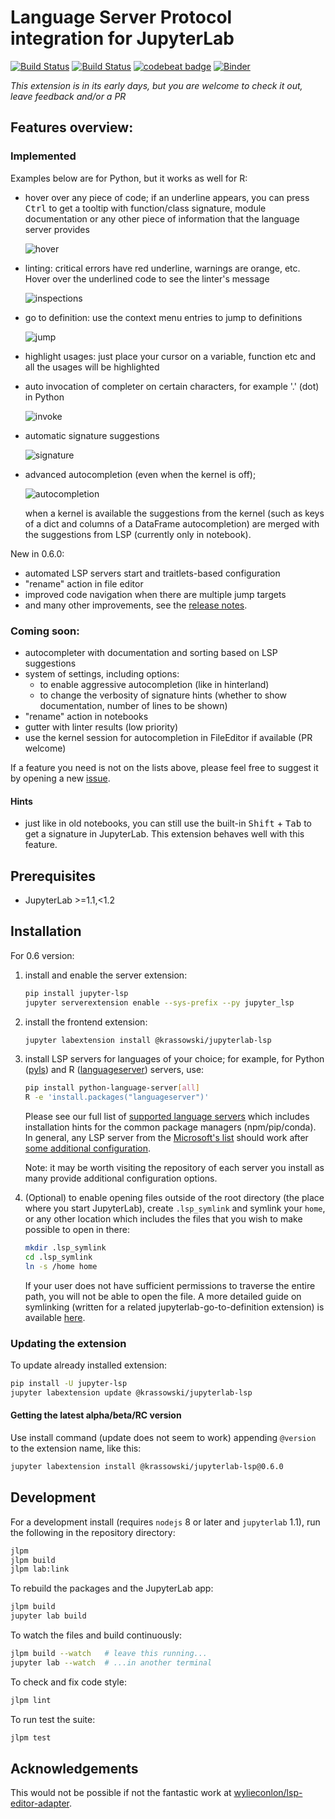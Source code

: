 # Language Server Protocol integration for JupyterLab

[![Build Status](https://travis-ci.org/krassowski/jupyterlab-lsp.svg?branch=master)](https://travis-ci.org/krassowski/jupyterlab-lsp) [![Build Status](https://dev.azure.com/krassowskimichal/jupyterlab-lsp/_apis/build/status/jupyterlab-lsp?branchName=master)](https://dev.azure.com/krassowskimichal/jupyterlab-lsp/_build/latest?definitionId=1&branchName=master) [![codebeat badge](https://codebeat.co/badges/f55d0f28-8a84-4199-bc88-f2c306a9ce65)](https://codebeat.co/projects/github-com-krassowski-jupyterlab-lsp-master) [![Binder](https://mybinder.org/badge_logo.svg)](https://mybinder.org/v2/gh/krassowski/jupyterlab-lsp/master?urlpath=lab%2Ftree%2Fexamples%2FPython.ipynb)

_This extension is in its early days, but you are welcome to check it out, leave feedback and/or a PR_

## Features overview:

### Implemented

Examples below are for Python, but it works as well for R:

- hover over any piece of code; if an underline appears, you can press <kbd>Ctrl</kbd> to get a tooltip with function/class signature, module documentation or any other piece of information that the language server provides

  ![hover](https://raw.githubusercontent.com/krassowski/jupyterlab-lsp/master/examples/screenshots/hover.png)

- linting: critical errors have red underline, warnings are orange, etc. Hover over the underlined code to see the linter's message

  ![inspections](https://raw.githubusercontent.com/krassowski/jupyterlab-lsp/master/examples/screenshots/inspections.png)

- go to definition: use the context menu entries to jump to definitions

  ![jump](https://raw.githubusercontent.com/krassowski/jupyterlab-lsp/master/examples/screenshots/jump_to_definition.png)

- highlight usages: just place your cursor on a variable, function etc and all the usages will be highlighted

- auto invocation of completer on certain characters, for example '.' (dot) in Python

  ![invoke](https://raw.githubusercontent.com/krassowski/jupyterlab-lsp/master/examples/screenshots/auto_invoke.png)

- automatic signature suggestions

  ![signature](https://raw.githubusercontent.com/krassowski/jupyterlab-lsp/master/examples/screenshots/signature.png)

- advanced autocompletion (even when the kernel is off);

  ![autocompletion](https://raw.githubusercontent.com/krassowski/jupyterlab-lsp/master/examples/screenshots/autocompletion.png)

  when a kernel is available the suggestions from the kernel (such as keys of a dict and columns of a DataFrame autocompletion) are merged with the suggestions from LSP (currently only in notebook).

New in 0.6.0:

- automated LSP servers start and traitlets-based configuration
- "rename" action in file editor
- improved code navigation when there are multiple jump targets
- and many other improvements, see the [release notes](https://github.com/krassowski/jupyterlab-lsp/releases/tag/v0.6.0).

### Coming soon:

- autocompleter with documentation and sorting based on LSP suggestions
- system of settings, including options:
  - to enable aggressive autocompletion (like in hinterland)
  - to change the verbosity of signature hints (whether to show documentation, number of lines to be shown)
- "rename" action in notebooks
- gutter with linter results (low priority)
- use the kernel session for autocompletion in FileEditor if available (PR welcome)

If a feature you need is not on the lists above, please feel free to suggest it by opening a new [issue](https://github.com/krassowski/jupyterlab-lsp/issues).

#### Hints

- just like in old notebooks, you can still use the built-in <kbd>Shift</kbd> + <kbd>Tab</kbd> to get a signature in JupyterLab.
  This extension behaves well with this feature.

## Prerequisites

- JupyterLab >=1.1,<1.2

## Installation

For 0.6 version:

1. install and enable the server extension:

   ```bash
   pip install jupyter-lsp
   jupyter serverextension enable --sys-prefix --py jupyter_lsp
   ```

2. install the frontend extension:

   ```bash
   jupyter labextension install @krassowski/jupyterlab-lsp
   ```

3. install LSP servers for languages of your choice; for example, for Python ([pyls](https://github.com/palantir/python-language-server)) and R ([languageserver](https://github.com/REditorSupport/languageserver)) servers, use:

   ```bash
   pip install python-language-server[all]
   R -e 'install.packages("languageserver")'
   ```

   Please see our full list of [supported language servers](./py_src/jupyter_lsp/README.md#installing-language-servers) which includes installation hints for the common package managers (npm/pip/conda).
   In general, any LSP server from the [Microsoft's list](https://microsoft.github.io/language-server-protocol/implementors/servers/) should work after [some additional configuration](./py_src/jupyter_lsp/CONTRIBUTING.md#specs).

   Note: it may be worth visiting the repository of each server you install as many provide additional configuration options.

4. (Optional) to enable opening files outside of the root directory (the place where you start JupyterLab),
   create `.lsp_symlink` and symlink your `home`, or any other location which includes the files that you wish to make possible to open in there:

   ```bash
   mkdir .lsp_symlink
   cd .lsp_symlink
   ln -s /home home
   ```

   If your user does not have sufficient permissions to traverse the entire path, you will not be able to open the file. A more detailed guide on symlinking (written for a related jupyterlab-go-to-definition extension) is available [here](https://github.com/krassowski/jupyterlab-go-to-definition/blob/master/README.md#which-directories-to-symlink).

### Updating the extension

To update already installed extension:

```bash
pip install -U jupyter-lsp
jupyter labextension update @krassowski/jupyterlab-lsp
```

#### Getting the latest alpha/beta/RC version

Use install command (update does not seem to work) appending `@version` to the extension name, like this:

```bash
jupyter labextension install @krassowski/jupyterlab-lsp@0.6.0
```

## Development

For a development install (requires `nodejs` 8 or later and `jupyterlab` 1.1),
run the following in the repository directory:

```bash
jlpm
jlpm build
jlpm lab:link
```

To rebuild the packages and the JupyterLab app:

```bash
jlpm build
jupyter lab build
```

To watch the files and build continuously:

```bash
jlpm build --watch   # leave this running...
jupyter lab --watch  # ...in another terminal
```

To check and fix code style:

```bash
jlpm lint
```

To run test the suite:

```bash
jlpm test
```

## Acknowledgements

This would not be possible if not the fantastic work at [wylieconlon/lsp-editor-adapter](https://github.com/wylieconlon/lsp-editor-adapter).
